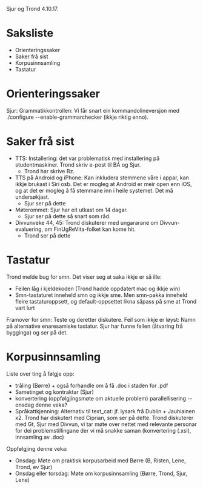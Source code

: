 Sjur og Trond 4.10.17.

# Saksliste
* Orienteringssaker
* Saker frå sist
* Korpusinnsamling
* Tastatur

# Orienteringssaker

Sjur: Grammatikkontrollen: Vi får snart ein kommandolineversjon med ./configure --enable-grammarchecker (ikkje riktig enno).

# Saker frå sist

* TTS: Installering: det var problematisk med installering på studentmaskiner. Trond skriv e-post til BÁ og Sjur.
    - Trond har skrive Bz.
* TTS på Android og iPhone: Kan inkludera stemmene våre i appar, kan ikkje brukast i Siri osb. Det er mogleg at Android er meir open enn iOS, og at det er mogleg å få stemmane inn i heile systemet. Det må undersøkjast.
    - Sjur ser på dette
* Møterommet: Sjur har eit utkast om 14 dagar.
    - Sjur ser på dette så snart som råd.
* Divvunveke 44, 45: Trond diskuterer med ungararane om Divvun-evaluering, om FinUgReVita-folket kan kome hit.
    - Trond ser på dette

# Tastatur

Trond melde bug for smn. Det viser seg at saka ikkje er så ille:
* Feilen låg i kjeldekoden (Trond hadde oppdatert mac og ikkje win)
* Smn-tastaturet inneheld smn og ikkje sme. Men smn-pakka inneheld fleire tastaturoppsett, og  default-oppsettet likna såpass på sme at Trond vart lurt

Framover for smn: Teste og deretter diskutere. Feil som ikkje er løyst: Namn på alternative enaresamiske tastatur. Sjur har funne feilen (åtvaring frå bygginga) og ser på det.

# Korpusinnsamling

Liste over ting å følgje opp:

* tråling (Børre) + også forhandle om å få .doc i staden for .pdf
* Sametinget og kontraktar (Sjur)
* konvertering (oppfølgjingsmøte om aktuelle problem) parallellisering  -- onsdag denne veka?
* Språkattkjenning: Alternativ til text_cat: jf. lysark frå Dublin + Jauhiainen x2. Trond har diskutert med Ciprian, som ser på dette.
Trond diskuterer med Gt, Sjur med Divvun, vi tar møte over nettet med relevante personar for dei problemstillingane der vi må snakke saman (konvertering (.xsl), innsamling av .doc)

Oppfølgjing denne veka:
* Onsdag: Møte om praktisk korpusarbeid med Børre (B, Risten, Lene, Trond, ev Sjur)
* Onsdag eller torsdag: Møte om korpusinnsamling (Børre, Trond, Sjur, Lene)
